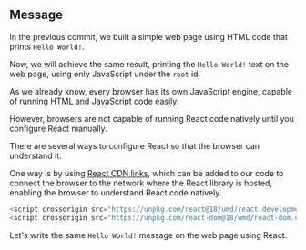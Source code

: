 ## Message
In the previous commit, we built a simple web page using HTML code that prints `Hello World!`.

Now, we will achieve the same result, printing the `Hello World!` text on the web page, using only JavaScript under the `root` id.

As we already know, every browser has its own JavaScript engine, capable of running HTML and JavaScript code easily.

However, browsers are not capable of running React code natively until you configure React manually.

There are several ways to configure React so that the browser can understand it.

One way is by using [React CDN links](https://legacy.reactjs.org/docs/cdn-links.html), which can be added to our code to connect the browser to the network where the React library is hosted, enabling the browser to understand React code natively.

```js
<script crossorigin src="https://unpkg.com/react@18/umd/react.development.js"></script>
<script crossorigin src="https://unpkg.com/react-dom@18/umd/react-dom.development.js"></script>
```
Let's write the same `Hello World!` message on the web page using React.